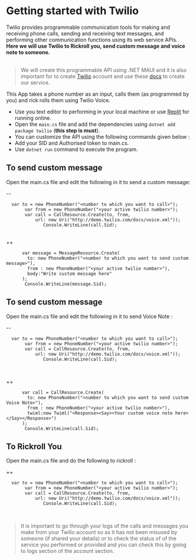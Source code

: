 # Getting started with Twilio

Twilio provides programmable communication tools for making and receiving phone calls, sending and receiving text messages, and performing other communication functions using its web service APIs.
<br>
**Here we will use Twilio to Rickroll you, send custom message and voice note to someone.**
<br>
<br>

> We will create this programmable API using .NET MAUI and it is also important for to create [Twilio](https://www.twilio.com/try-twilio) account and use these [docs](https://www.twilio.com/docs) to create our service.

This App takes a phone number as an input, calls them (as programmed by you) and rick rolls them using Twilio Voice.

- Use you text editor to performing in your local machine or use [Replit](https://replit.com/) for running online.
- Open the `main.cs` file and add the dependencies using `dotnet add package twilio` (**this step is must**).
- You can customize the API using the following commands given below :
- Add your SID and Authorised token to main.cs.
- Use `dotnet run` command to execute the program.

## To send custom message

Open the main.cs file and edit the following in it to send a custom message:
<br>

--

      var to = new PhoneNumber("<number to which you want to call>");
           var from = new PhoneNumber("<your active twilio number>");
           var call = CallResource.Create(to, from,
               url: new Uri("http://demo.twilio.com/docs/voice.xml"));
                  Console.WriteLine(call.Sid);

<br>
++

          var message = MessageResource.Create(
            to: new PhoneNumber("<number to which you want to send custom message>"),
            from : new PhoneNumber("<your active twilio number>"),
            body:"Write custom message here"
          );
           Console.WriteLine(message.Sid);

## To send custom message

Open the main.cs file and edit the following in it to send Voice Note :
<br>

--

      var to = new PhoneNumber("<number to which you want to call>");
           var from = new PhoneNumber("<your active twilio number>");
           var call = CallResource.Create(to, from,
               url: new Uri("http://demo.twilio.com/docs/voice.xml"));
                  Console.WriteLine(call.Sid);

<br>

++

          var call = CallResource.Create(
            to: new PhoneNumber("<number to which you want to send custom Voice Note>"),
            from : new PhoneNumber("<your active twilio number>"),
            twiml:new Twiml("<Response><Say><Your custom voice note here></Say></Response>")
          );
           Console.WriteLine(call.Sid);

## To Rickroll You

Open the main.cs file and do the following to rickroll :

++

      var to = new PhoneNumber("<number to which you want to call>");
           var from = new PhoneNumber("<your active twilio number>");
           var call = CallResource.Create(to, from,
               url: new Uri("http://demo.twilio.com/docs/voice.xml"));
                  Console.WriteLine(call.Sid);

<br>

> It is important to go through your logs of the calls and messages you make from your Twilio account so as it has not been misused by someone (if shared your details) or to check the status of of the service you performed or provided and you can check this by going to logs section of the account section.
